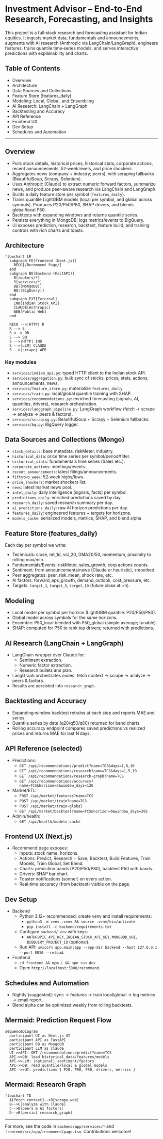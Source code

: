 # Investment Advisor – End-to-End Research, Forecasting, and Insights

This project is a full‑stack research and forecasting assistant for Indian equities. It ingests market data, fundamentals and announcements, augments with AI research (Anthropic via LangChain/LangGraph), engineers features, trains quantile time‑series models, and serves interactive predictions with explainability and charts.

## Table of Contents
- Overview
- Architecture
- Data Sources and Collections
- Feature Store (features_daily)
- Modeling: Local, Global, and Ensembling
- AI Research: LangChain + LangGraph
- Backtesting and Accuracy
- API Reference
- Frontend UX
- Dev Setup
- Schedules and Automation

---

## Overview
- Pulls stock details, historical prices, historical stats, corporate actions, recent announcements, 52‑week levels, and price shockers.
- Aggregates news (company + industry; peers), with scraping fallbacks (BeautifulSoup, Scrapy, Selenium).
- Uses Anthropic (Claude) to extract numeric forward factors, summarize news, and produce peer‑aware research via LangChain and LangGraph.
- Builds a daily feature store per symbol (`features_daily`).
- Trains quantile LightGBM models (local per symbol, and global across symbols). Produces P20/P50/P80, SHAP drivers, and blends global/local P50.
- Backtests with expanding windows and returns quantile series.
- Persists everything in MongoDB; logs metrics/events to BigQuery.
- UI exposes prediction, research, backtest, feature build, and training controls with rich charts and toasts.

## Architecture
```mermaid
flowchart LR
  subgraph FE[Frontend (Next.js)]
    RECO[/Recommend Page/]
  end
  subgraph BE[Backend (FastAPI)]
    R[routers/*]
    S[services/*]
    DB[(MongoDB)]
    BQ[(BigQuery)]
  end
  subgraph EXT[External]
    IND[Indian Stock API]
    CLAUDE[Anthropic]
    WEB[Public Web]
  end

  RECO -->|HTTP| R
  R --> S
  S <--> DB
  S --> BQ
  S -->|HTTP| IND
  S -->|LLM| CLAUDE
  S -->|scrape| WEB
```

### Key modules
- `services/indian_api.py`: typed HTTP client to the Indian stock API.
- `services/aggregation.py`: bulk sync of stocks, prices, stats, actions, announcements, news.
- `services/feature_store.py`: materialize `features_daily`.
- `services/train.py`: local/global quantile training with SHAP.
- `services/recommendations.py`: enriched forecasting (signals, AI, quantiles, drivers), research orchestration.
- `services/langgraph_pipeline.py`: LangGraph workflow (fetch → scrape → analyze → peers & factors).
- `services/scraping.py`: BeautifulSoup + Scrapy + Selenium fallbacks.
- `services/bq.py`: BigQuery logger.

## Data Sources and Collections (Mongo)
- `stock_details`: base metadata, riskMeter, industry.
- `historical_data`: price time series per symbol/period/filter.
- `historical_stats`: fundamentals time series (Sales etc.).
- `corporate_actions`: meetings/events.
- `recent_announcements`: latest filings/announcements.
- `fiftytwo_week`: 52‑week highs/lows.
- `price_shockers`: market shockers list.
- `news`: latest market news pool.
- `intel_daily`: daily intelligence (signals, facts) per symbol.
- `predictions_daily`: enriched predictions saved by day.
- `research_daily`: saved research summary per day.
- `ai_predictions_daily`: raw AI horizon predictions per day.
- `features_daily`: engineered features + targets for horizons.
- `models_cache`: serialized models, metrics, SHAP, and blend alpha.

## Feature Store (features_daily)
Each day per symbol we write:
- Technicals: close, ret_1d, vol_20, DMA20/50, momentum, proximity to rolling max/min.
- Fundamentals/Events: riskMeter, sales_growth, corp actions counts.
- Sentiment: from announcements/news (Claude or heuristic), smoothed.
- Peer aggregates: peer_risk_mean, shock rate, etc.
- AI factors: forward_eps_growth, demand_outlook, cost_pressure, etc.
- Targets: `target_1`, `target_5`, `target_10` (future close at +h).

## Modeling
- Local model per symbol per horizon (LightGBM quantile: P20/P50/P80).
- Global model across symbols for the same horizons.
- Ensemble: P50_local blended with P50_global (simple average; tunable).
- SHAP: computed for P50 to rank top drivers; returned with predictions.

## AI Research (LangChain + LangGraph)
- LangChain wrapper over Claude for:
  - Sentiment extraction.
  - Numeric factor extraction.
  - Research bullets and plan.
- LangGraph orchestrates nodes: fetch context → scrape → analyze → peers & factors.
- Results are persisted into `research_graph`.

## Backtesting and Accuracy
- Expanding‑window backtest retrains at each step and reports MAE and series.
- Quantile series by date (q20/q50/q80) returned for band charts.
- Rolling accuracy endpoint compares saved predictions vs realized prices and returns MAE for last N days.

## API Reference (selected)
- Predictions:
  - `GET /api/recommendations/predict?name=TCS&days=1,5,10`
  - `GET /api/recommendations/research?name=TCS&days=1,5,10`
  - `GET /api/recommendations/research-graph?name=TCS`
  - `GET /api/recommendations/accuracy?name=TCS&horizon=5&window_days=120`
- Market/ETL:
  - `POST /api/market/features?name=TCS`
  - `POST /api/market/train?name=TCS`
  - `POST /api/market/train-global`
  - `GET /api/market/backtest?name=TCS&horizon=5&window_days=365`
- Admin/health:
  - `GET /api/health/models-cache`

## Frontend UX (Next.js)
- Recommend page exposes:
  - Inputs: stock name, horizons.
  - Actions: Predict, Research + Save, Backtest, Build Features, Train Models, Train Global, Set Blend.
  - Charts: prediction bands (P20/P50/P80), backtest P50 with bands.
  - Drivers: SHAP bar chart.
  - Toaster notifications (sonner) on every action.
  - Real‑time accuracy (from backtest) visible on the page.

## Dev Setup
- Backend
  - Python 3.12+ recommended; create venv and install requirements:
    - `python3 -m venv .venv && source .venv/bin/activate`
    - `pip install -r backend/requirements.txt`
  - Configure `backend/.env` with keys:
    - `ANTHROPIC_API_KEY`, `INDIAN_STOCK_API_KEY`, `MONGODB_URI`, `BIGQUERY_PROJECT_ID` (optional).
  - Run API: `uvicorn app.main:app --app-dir backend --host 127.0.0.1 --port 8010 --reload`.
- Frontend
  - `cd frontend && npm i && npm run dev`
  - Open `http://localhost:3000/recommend`.

## Schedules and Automation
- Nightly (suggested): sync → features → train local/global → log metrics → email report.
- Blend alpha can be optimized weekly from rolling backtests.

## Mermaid: Prediction Request Flow
```mermaid
sequenceDiagram
  participant UI as Next.js UI
  participant API as FastAPI
  participant DB as MongoDB
  participant LLM as Claude
  UI->>API: GET /recommendations/predict?name=TCS
  API->>DB: load historical_data/features/models
  API->>LLM: (optional) sentiment/factors
  API->>DB: read quantile/local & global models
  API-->>UI: predictions { P20, P50, P80, drivers, metrics }
```

## Mermaid: Research Graph
```mermaid
flowchart TD
  A[fetch context]-->B[scrape web]
  B-->C[analyze with Claude]
  C-->D[peers & AI factors]
  D-->E[persist research_graph]
```

---

For more, see the code in `backend/app/services/*` and `frontend/src/app/recommend/page.tsx`. Contributions welcome!
